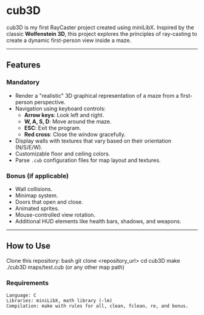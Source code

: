 # cub3D

cub3D is my first RayCaster project created using miniLibX. Inspired by the classic **Wolfenstein 3D**, this project explores the principles of ray-casting to create a dynamic first-person view inside a maze.

---

## Features

### Mandatory
- Render a "realistic" 3D graphical representation of a maze from a first-person perspective.
- Navigation using keyboard controls:
  - **Arrow keys**: Look left and right.
  - **W, A, S, D**: Move around the maze.
  - **ESC**: Exit the program.
  - **Red cross**: Close the window gracefully.
- Display walls with textures that vary based on their orientation (N/S/E/W).
- Customizable floor and ceiling colors.
- Parse `.cub` configuration files for map layout and textures.

### Bonus (if applicable)
- Wall collisions.
- Minimap system.
- Doors that open and close.
- Animated sprites.
- Mouse-controlled view rotation.
- Additional HUD elements like health bars, shadows, and weapons.

---

## How to Use

   Clone this repository:
   bash
   git clone <repository_url>
   cd cub3D
   make
   ./cub3D maps/test.cub (or any other map path)

### Requirements

    Language: C
    Libraries: miniLibX, math library (-lm)
    Compilation: make with rules for all, clean, fclean, re, and bonus.
